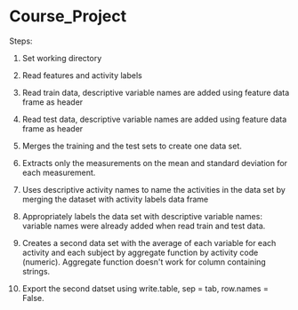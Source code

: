 Course_Project
==============
Steps:

1. Set working directory

2. Read features and activity labels

3. Read train data, descriptive variable names are added using feature data frame as header

4. Read test data, descriptive variable names are added using feature data frame as header

5. Merges the training and the test sets to create one data set.

6. Extracts only the measurements on the mean and standard deviation for each measurement.

7. Uses descriptive activity names to name the activities in the data set by merging the dataset with activity labels data frame

8. Appropriately labels the data set with descriptive variable names: variable names were already added when read train and test data.

9. Creates a second data set with the average of each variable for each activity and each subject by aggregate function by activity code (numeric). Aggregate function doesn't work for column containing strings.

10. Export the second datset using write.table, sep = tab, row.names = False.
